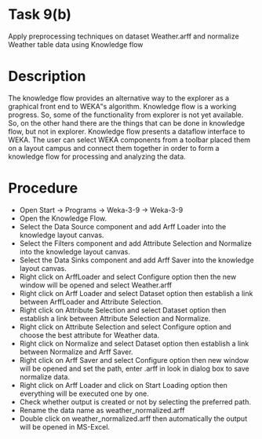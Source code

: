 # Task 9(b)
Apply preprocessing techniques on dataset Weather.arff and normalize Weather table data using Knowledge flow
# Description
The knowledge flow provides an alternative way to the explorer as a graphical front end to
WEKA‟s algorithm. Knowledge flow is a working progress. So, some of the functionality from
explorer is not yet available. So, on the other hand there are the things that can be done in
knowledge flow, but not in explorer. Knowledge flow presents a dataflow interface to WEKA.
The user can select WEKA components from a toolbar placed them on a layout campus and
connect them together in order to form a knowledge flow for processing and analyzing the data.
# Procedure
- Open Start -> Programs -> Weka-3-9 -> Weka-3-9
- Open the Knowledge Flow.
- Select the Data Source component and add Arff Loader into the knowledge layout canvas.
- Select the Filters component and add Attribute Selection and Normalize into the knowledge
layout canvas.
- Select the Data Sinks component and add Arff Saver into the knowledge layout canvas.
- Right click on ArffLoader and select Configure option then the new window will be opened
and select Weather.arff
- Right click on Arff Loader and select Dataset option then establish a link between ArffLoader and Attribute Selection.
- Right click on Attribute Selection and select Dataset option then establish a link between
Attribute Selection and Normalize.
- Right click on Attribute Selection and select Configure option and choose the best attribute
for Weather data.
- Right click on Normalize and select Dataset option then establish a link between Normalize
and Arff Saver.
- Right click on Arff Saver and select Configure option then new window will be opened and
set the path, enter .arff in look in dialog box to save normalize data.
- Right click on Arff Loader and click on Start Loading option then everything will be
executed one by one.
- Check whether output is created or not by selecting the preferred path.
- Rename the data name as weather_normalized.arff
- Double click on weather_normalized.arff then automatically the output will be opened in MS-Excel.

